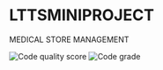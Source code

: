 # LTTSMINIPROJECT
MEDICAL STORE MANAGEMENT

![Code quality score](https://www.code-inspector.com/project/24893/score/svg)
![Code grade](https://www.code-inspector.com/project/24893/status/svg)
